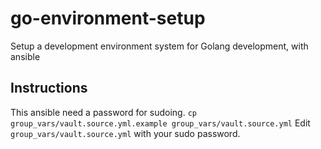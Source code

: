 # go-environment-setup
 Setup a development environment system for Golang development, with ansible

## Instructions
This ansible need a password for sudoing.
`cp group_vars/vault.source.yml.example group_vars/vault.source.yml`
Edit `group_vars/vault.source.yml` with your sudo password.
